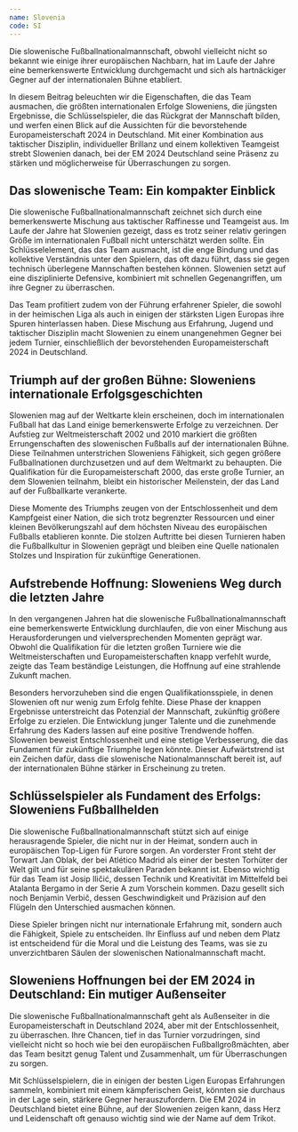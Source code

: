 ```yaml
---
name: Slovenia
code: SI
---
```


Die slowenische Fußballnationalmannschaft, obwohl vielleicht nicht so bekannt wie einige ihrer europäischen Nachbarn, hat im Laufe der Jahre eine bemerkenswerte Entwicklung durchgemacht und sich als hartnäckiger Gegner auf der internationalen Bühne etabliert. 

In diesem Beitrag beleuchten wir die Eigenschaften, die das Team ausmachen, die größten internationalen Erfolge Sloweniens, die jüngsten Ergebnisse, die Schlüsselspieler, die das Rückgrat der Mannschaft bilden, und werfen einen Blick auf die Aussichten für die bevorstehende Europameisterschaft 2024 in Deutschland. Mit einer Kombination aus taktischer Disziplin, individueller Brillanz und einem kollektiven Teamgeist strebt Slowenien danach, bei der EM 2024 Deutschland seine Präsenz zu stärken und möglicherweise für Überraschungen zu sorgen.


## Das slowenische Team: Ein kompakter Einblick

Die slowenische Fußballnationalmannschaft zeichnet sich durch eine bemerkenswerte Mischung aus taktischer Raffinesse und Teamgeist aus. Im Laufe der Jahre hat Slowenien gezeigt, dass es trotz seiner relativ geringen Größe im internationalen Fußball nicht unterschätzt werden sollte. Ein Schlüsselelement, das das Team ausmacht, ist die enge Bindung und das kollektive Verständnis unter den Spielern, das oft dazu führt, dass sie gegen technisch überlegene Mannschaften bestehen können. Slowenien setzt auf eine disziplinierte Defensive, kombiniert mit schnellen Gegenangriffen, um ihre Gegner zu überraschen. 

Das Team profitiert zudem von der Führung erfahrener Spieler, die sowohl in der heimischen Liga als auch in einigen der stärksten Ligen Europas ihre Spuren hinterlassen haben. Diese Mischung aus Erfahrung, Jugend und taktischer Disziplin macht Slowenien zu einem unangenehmen Gegner bei jedem Turnier, einschließlich der bevorstehenden Europameisterschaft 2024 in Deutschland.


## Triumph auf der großen Bühne: Sloweniens internationale Erfolgsgeschichten

Slowenien mag auf der Weltkarte klein erscheinen, doch im internationalen Fußball hat das Land einige bemerkenswerte Erfolge zu verzeichnen. Der Aufstieg zur Weltmeisterschaft 2002 und 2010 markiert die größten Errungenschaften des slowenischen Fußballs auf der internationalen Bühne. Diese Teilnahmen unterstrichen Sloweniens Fähigkeit, sich gegen größere Fußballnationen durchzusetzen und auf dem Weltmarkt zu behaupten. Die Qualifikation für die Europameisterschaft 2000, das erste große Turnier, an dem Slowenien teilnahm, bleibt ein historischer Meilenstein, der das Land auf der Fußballkarte verankerte. 

Diese Momente des Triumphs zeugen von der Entschlossenheit und dem Kampfgeist einer Nation, die sich trotz begrenzter Ressourcen und einer kleinen Bevölkerungszahl auf dem höchsten Niveau des europäischen Fußballs etablieren konnte. Die stolzen Auftritte bei diesen Turnieren haben die Fußballkultur in Slowenien geprägt und bleiben eine Quelle nationalen Stolzes und Inspiration für zukünftige Generationen.


## Aufstrebende Hoffnung: Sloweniens Weg durch die letzten Jahre

In den vergangenen Jahren hat die slowenische Fußballnationalmannschaft eine bemerkenswerte Entwicklung durchlaufen, die von einer Mischung aus Herausforderungen und vielversprechenden Momenten geprägt war. Obwohl die Qualifikation für die letzten großen Turniere wie die Weltmeisterschaften und Europameisterschaften knapp verfehlt wurde, zeigte das Team beständige Leistungen, die Hoffnung auf eine strahlende Zukunft machen. 

Besonders hervorzuheben sind die engen Qualifikationsspiele, in denen Slowenien oft nur wenig zum Erfolg fehlte. Diese Phase der knappen Ergebnisse unterstreicht das Potenzial der Mannschaft, zukünftig größere Erfolge zu erzielen. Die Entwicklung junger Talente und die zunehmende Erfahrung des Kaders lassen auf eine positive Trendwende hoffen. Slowenien beweist Entschlossenheit und eine stetige Verbesserung, die das Fundament für zukünftige Triumphe legen könnte. Dieser Aufwärtstrend ist ein Zeichen dafür, dass die slowenische Nationalmannschaft bereit ist, auf der internationalen Bühne stärker in Erscheinung zu treten.


## Schlüsselspieler als Fundament des Erfolgs: Sloweniens Fußballhelden

Die slowenische Fußballnationalmannschaft stützt sich auf einige herausragende Spieler, die nicht nur in der Heimat, sondern auch in europäischen Top-Ligen für Furore sorgen. An vorderster Front steht der Torwart Jan Oblak, der bei Atlético Madrid als einer der besten Torhüter der Welt gilt und für seine spektakulären Paraden bekannt ist. Ebenso wichtig für das Team ist Josip Iličić, dessen Technik und Kreativität im Mittelfeld bei Atalanta Bergamo in der Serie A zum Vorschein kommen. Dazu gesellt sich noch Benjamin Verbič, dessen Geschwindigkeit und Präzision auf den Flügeln den Unterschied ausmachen können. 

Diese Spieler bringen nicht nur internationale Erfahrung mit, sondern auch die Fähigkeit, Spiele zu entscheiden. Ihr Einfluss auf und neben dem Platz ist entscheidend für die Moral und die Leistung des Teams, was sie zu unverzichtbaren Säulen der slowenischen Nationalmannschaft macht.


## Sloweniens Hoffnungen bei der EM 2024 in Deutschland: Ein mutiger Außenseiter

Die slowenische Fußballnationalmannschaft geht als Außenseiter in die Europameisterschaft in Deutschland 2024, aber mit der Entschlossenheit, zu überraschen. Ihre Chancen, tief in das Turnier vorzudringen, sind vielleicht nicht so hoch wie bei den europäischen Fußballgroßmächten, aber das Team besitzt genug Talent und Zusammenhalt, um für Überraschungen zu sorgen. 

Mit Schlüsselspielern, die in einigen der besten Ligen Europas Erfahrungen sammeln, kombiniert mit einem kämpferischen Geist, könnten sie durchaus in der Lage sein, stärkere Gegner herauszufordern. Die EM 2024 in Deutschland bietet eine Bühne, auf der Slowenien zeigen kann, dass Herz und Leidenschaft oft genauso wichtig sind wie der Name auf dem Trikot.
